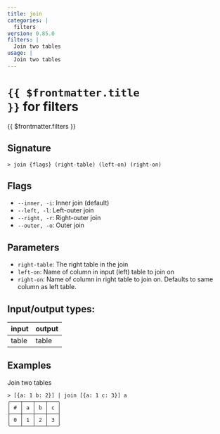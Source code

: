 ```yaml
---
title: join
categories: |
  filters
version: 0.85.0
filters: |
  Join two tables
usage: |
  Join two tables
---
```

<!-- This file is automatically generated. Please edit the command in https://github.com/nushell/nushell instead. -->

# <code>{{ $frontmatter.title }}</code> for filters

<div class='command-title'>{{ $frontmatter.filters }}</div>

## Signature

```> join {flags} (right-table) (left-on) (right-on)```

## Flags

 -  `--inner, -i`: Inner join (default)
 -  `--left, -l`: Left-outer join
 -  `--right, -r`: Right-outer join
 -  `--outer, -o`: Outer join

## Parameters

 -  `right-table`: The right table in the join
 -  `left-on`: Name of column in input (left) table to join on
 -  `right-on`: Name of column in right table to join on. Defaults to same column as left table.


## Input/output types:

| input | output |
| ----- | ------ |
| table | table  |

## Examples

Join two tables
```nu
> [{a: 1 b: 2}] | join [{a: 1 c: 3}] a
╭───┬───┬───┬───╮
│ # │ a │ b │ c │
├───┼───┼───┼───┤
│ 0 │ 1 │ 2 │ 3 │
╰───┴───┴───┴───╯

```
